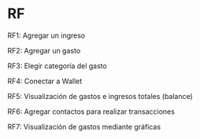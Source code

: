 # RF

RF1: Agregar un ingreso

RF2: Agregar un gasto

RF3: Elegir categoría del gasto

RF4: Conectar a Wallet

RF5: Visualización de gastos e ingresos totales (balance)

RF6: Agregar contactos para realizar transacciones

RF7: Visualización de gastos mediante gráficas
